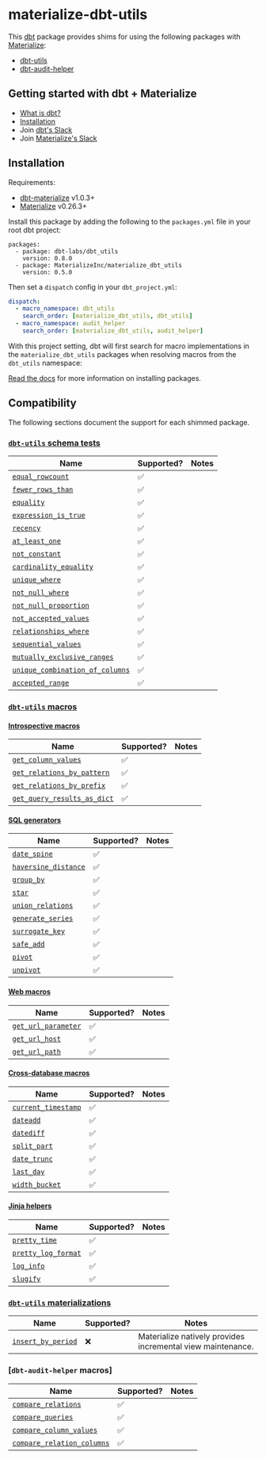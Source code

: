 # materialize-dbt-utils

This [dbt](https://github.com/dtb-labs/dbt) package provides shims for using the
following packages with [Materialize]:

- [dbt-utils](https://github.com/dbt-labs/dbt-utils)
- [dbt-audit-helper](https://github.com/dbt-labs/dbt-audit-helper)

## Getting started with dbt + Materialize

- [What is dbt?](https://docs.getdbt.com/docs/introduction)
- [Installation](https://github.com/MaterializeInc/dbt-materialize)
- Join [dbt's Slack](http://slack.getdbt.com/)
- Join [Materialize's Slack](https://materialize.com/)

## Installation

Requirements:
- [dbt-materialize](https://pypi.org/project/dbt-materialize/) v1.0.3+
- [Materialize](https://materialize.com/docs/install/) v0.26.3+

Install this package by adding the following to the `packages.yml` file in your
root dbt project:

```
packages:
  - package: dbt-labs/dbt_utils
    version: 0.8.0
  - package: MaterializeInc/materialize_dbt_utils
    version: 0.5.0
```

Then set a `dispatch` config in your `dbt_project.yml`:

```yml
dispatch:
  - macro_namespace: dbt_utils
    search_order: [materialize_dbt_utils, dbt_utils]
  - macro_namespace: audit_helper
    search_order: [materialize_dbt_utils, audit_helper]
```

With this project setting, dbt will first search for macro implementations in
the `materialize_dbt_utils` packages when resolving macros from the `dbt_utils`
namespace:

[Read the docs](https://docs.getdbt.com/docs/package-management)
for more information on installing packages.

## Compatibility

The following sections document the support for each shimmed package.

### [`dbt-utils` schema tests]

Name                               | Supported?         | Notes
-----------------------------------|--------------------|----------------------------------------------------------------------------
[`equal_rowcount`]                 | :white_check_mark: |
[`fewer_rows_than`]                | :white_check_mark: |
[`equality`]                       | :white_check_mark: |
[`expression_is_true`]             | :white_check_mark: |
[`recency`]                        | :white_check_mark: |
[`at_least_one`]                   | :white_check_mark: |
[`not_constant`]                   | :white_check_mark: |
[`cardinality_equality`]           | :white_check_mark: |
[`unique_where`]                   | :white_check_mark: |
[`not_null_where`]                 | :white_check_mark: |
[`not_null_proportion`]            | :white_check_mark: |
[`not_accepted_values`]            | :white_check_mark: |
[`relationships_where`]            | :white_check_mark: |
[`sequential_values`]              | :white_check_mark: |
[`mutually_exclusive_ranges`]      | :white_check_mark: |
[`unique_combination_of_columns`]  | :white_check_mark: |
[`accepted_range`]                 | :white_check_mark: |

### [`dbt-utils` macros]

#### [Introspective macros]

Name                          | Supported?         | Notes
------------------------------|--------------------|------
[`get_column_values`]         | :white_check_mark: |
[`get_relations_by_pattern`]  | :white_check_mark: |
[`get_relations_by_prefix`]   | :white_check_mark: |
[`get_query_results_as_dict`] | :white_check_mark: |

#### [SQL generators]

Name                   | Supported?         | Notes
-----------------------|--------------------|-------
[`date_spine`]         | :white_check_mark: |
[`haversine_distance`] | :white_check_mark: |
[`group_by`]           | :white_check_mark: |
[`star`]               | :white_check_mark: |
[`union_relations`]    | :white_check_mark: |
[`generate_series`]    | :white_check_mark: |
[`surrogate_key`]      | :white_check_mark: |
[`safe_add`]           | :white_check_mark: |
[`pivot`]              | :white_check_mark: |
[`unpivot`]            | :white_check_mark: |

#### [Web macros]

Name                  | Supported?         | Notes
----------------------|--------------------|------
[`get_url_parameter`] | :white_check_mark: |
[`get_url_host`]      | :white_check_mark: |
[`get_url_path`]      | :white_check_mark: |

#### [Cross-database macros]

Name                  | Supported?         | Notes
----------------------|--------------------|------
[`current_timestamp`] | :white_check_mark: |
[`dateadd`]           | :white_check_mark: |
[`datediff`]          | :white_check_mark: |
[`split_part`]        | :white_check_mark: |
[`date_trunc`]        | :white_check_mark: |
[`last_day`]          | :white_check_mark: |
[`width_bucket`]      | :white_check_mark: |

#### [Jinja helpers]

Name                  | Supported?         | Notes
----------------------|--------------------|------
[`pretty_time`]       | :white_check_mark: |
[`pretty_log_format`] | :white_check_mark: |
[`log_info`]          | :white_check_mark: |
[`slugify`]           | :white_check_mark: |

### [`dbt-utils` materializations]

Name                 | Supported?         | Notes
---------------------|--------------------|------
[`insert_by_period`] | :x:                | Materialize natively provides incremental view maintenance.

### [`dbt-audit-helper` macros]

Name                          | Supported?         | Notes
------------------------------|--------------------|------
[`compare_relations`]         | :white_check_mark: |
[`compare_queries`]           | :white_check_mark: |
[`compare_column_values`]     | :white_check_mark: |
[`compare_relation_columns`]  | :white_check_mark: |

[`accepted_range`]: https://github.com/dbt-labs/dbt-utils#accepted_range-source
[`at_least_one`]: https://github.com/dbt-labs/dbt-utils#at_least_one-source
[`cardinality_equality`]: https://github.com/dbt-labs/dbt-utils#cardinality_equality-source
[`compare_column_values`]: https://github.com/dbt-labs/dbt-audit-helper#compare_column_values-source
[`compare_queries`]: https://github.com/dbt-labs/dbt-audit-helper#compare_queries-source
[`compare_relation_columns`]: https://github.com/dbt-labs/dbt-audit-helper#compare_relation_columns-source
[`compare_relations`]: https://github.com/dbt-labs/dbt-audit-helper#compare_relations-source
[`current_timestamp`]: https://github.com/dbt-labs/dbt-utils#current_timestamp-source
[`date_spine`]: https://github.com/dbt-labs/dbt-utils#date_spine-source
[`date_trunc`]: https://github.com/dbt-labs/dbt-utils#date_trunc-source
[`dateadd`]: https://github.com/dbt-labs/dbt-utils#dateadd-source
[`datediff`]: https://github.com/dbt-labs/dbt-utils#datediff-source
[`dbt-utils` macros]: https://github.com/dbt-labs/dbt-utils#macros
[`dbt-utils` materializations]: https://github.com/dbt-labs/dbt-utils#materializations
[`dbt-utils` schema tests]: https://github.com/dbt-labs/dbt-utils#schema-tests
[`equal_rowcount`]: https://github.com/dbt-labs/dbt-utils#equal_rowcount-source
[`equality`]: https://github.com/dbt-labs/dbt-utils#equality-source
[`expression_is_true`]: https://github.com/dbt-labs/dbt-utils#expression_is_true-source
[`fewer_rows_than`]: https://github.com/dbt-labs/dbt-utils#fewer_rows_than-source
[`generate_series`]: https://github.com/dbt-labs/dbt-utils#generate_series-source
[`get_column_values`]: https://github.com/dbt-labs/dbt-utils#get_column_values-source
[`get_query_results_as_dict`]: https://github.com/dbt-labs/dbt-utils#get_query_results_as_dict-source
[`get_relations_by_pattern`]: https://github.com/dbt-labs/dbt-utils#get_relations_by_pattern-source
[`get_relations_by_prefix`]: https://github.com/dbt-labs/dbt-utils#get_relations_by_prefix-source
[`get_url_host`]: https://github.com/dbt-labs/dbt-utils#get_url_host-source
[`get_url_parameter`]: https://github.com/dbt-labs/dbt-utils#get_url_parameter-source
[`get_url_path`]: https://github.com/dbt-labs/dbt-utils#get_url_path-source
[`group_by`]: https://github.com/dbt-labs/dbt-utils#group_by-source
[`haversine_distance`]: https://github.com/dbt-labs/dbt-utils#haversine_distance-source
[`insert_by_period`]: https://github.com/dbt-labs/dbt-utils#insert_by_period-source
[`last_day`]: https://github.com/dbt-labs/dbt-utils#last_day-source
[`log_info`]: https://github.com/dbt-labs/dbt-utils#log_info-source
[`mutually_exclusive_ranges`]: https://github.com/dbt-labs/dbt-utils#mutually_exclusive_ranges-source
[`not_accepted_values`]: https://github.com/dbt-labs/dbt-utils#not_accepted_values-source
[`not_constant`]: https://github.com/dbt-labs/dbt-utils#not_constant-source
[`not_null_proportion`]: https://github.com/dbt-labs/dbt-utils#not_null_proportion-source
[`not_null_where`]: https://github.com/dbt-labs/dbt-utils#not_null_where-source
[`pivot`]: https://github.com/dbt-labs/dbt-utils#pivot-source
[`pretty_log_format`]: https://github.com/dbt-labs/dbt-utils#pretty_log_format-source
[`pretty_time`]: https://github.com/dbt-labs/dbt-utils#pretty_time-source
[`recency`]: https://github.com/dbt-labs/dbt-utils#recency-source
[`relationships_where`]: https://github.com/dbt-labs/dbt-utils#relationships_where-source
[`safe_add`]: https://github.com/dbt-labs/dbt-utils#safe_add-source
[`sequential_values`]: https://github.com/dbt-labs/dbt-utils#sequential_values-source
[`slugify`]: https://github.com/dbt-labs/dbt-utils#slugify-source
[`split_part`]: https://github.com/dbt-labs/dbt-utils#split_part-source
[`star`]: https://github.com/dbt-labs/dbt-utils#star-source
[`surrogate_key`]: https://github.com/dbt-labs/dbt-utils#surrogate_key-source
[`union_relations`]: https://github.com/dbt-labs/dbt-utils#union_relations-source
[`unique_where`]: https://github.com/dbt-labs/dbt-utils#unique_where-source
[`unique_combination_of_columns`]: https://github.com/dbt-labs/dbt-utils#unique_combination_of_columns-source
[`unpivot`]: https://github.com/dbt-labs/dbt-utils#unpivot-source
[`width_bucket`]: https://github.com/dbt-labs/dbt-utils#width_bucket-source
[Cross-database macros]: https://github.com/dbt-labs/dbt-utils#cross-database-macros
[Introspective macros]: https://github.com/dbt-labs/dbt-utils#introspective-macros
[Jinja helpers]: https://github.com/dbt-labs/dbt-utils#jinja-helpers
[Materialize]: https://github.com/MaterializeInc/materialize
[SQL generators]: https://github.com/dbt-labs/dbt-utils#sql-generators
[Web macros]: https://github.com/dbt-labs/dbt-utils#web-macros
